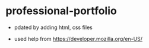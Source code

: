 # professional-portfolio

* pdated by adding html, css files

* used help from https://developer.mozilla.org/en-US/